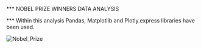 *** NOBEL PRIZE WINNERS DATA ANALYSIS

*** Within this analysis Pandas, Matplotlib and Plotly.express libraries have been used.  

![Nobel_Prize](https://github.com/SinanKosoglu/python-/assets/140150167/966556e9-ebaa-4a7c-a187-2d8ada81862c)
